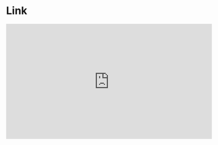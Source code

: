 # Link

<iframe 
    width="560" 
    height="315" 
    src="https://www.youtube.com/embed/OGj7gpa3F2s" 
    title="YouTube video player" 
    frameborder="0" 
    allow="accelerometer; autoplay; clipboard-write; encrypted-media; gyroscope; picture-in-picture; web-share" 
    allowfullscreen>
</iframe>

